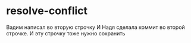# resolve-conflict
Вадим написал во вторую строчку
И Надя сделала коммит во второй строчке. И эту строчку тоже нужно сохранить
